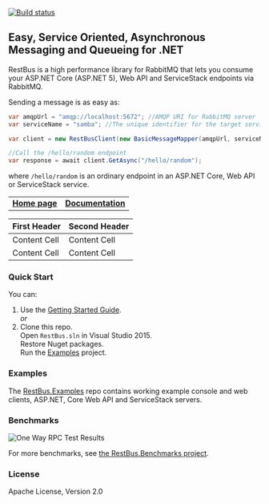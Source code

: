 [![Build status](https://ci.appveyor.com/api/projects/status/be40ai1lfg1wucxw/branch/master?svg=true)](https://ci.appveyor.com/project/tenor/restbus/branch/master)
## Easy, Service Oriented, Asynchronous Messaging and Queueing for .NET ##

RestBus is a high performance library for RabbitMQ that lets you consume your ASP.NET Core (ASP.NET 5), Web API and ServiceStack endpoints via RabbitMQ.

Sending a message is as easy as:

```csharp
var amqpUrl = "amqp://localhost:5672"; //AMQP URI for RabbitMQ server
var serviceName = "samba"; //The unique identifier for the target service

var client = new RestBusClient(new BasicMessageMapper(amqpUrl, serviceName));

//Call the /hello/random endpoint
var response = await client.GetAsync("/hello/random");
```

where `/hello/random` is an ordinary endpoint in an ASP.NET Core, Web API or ServiceStack service.

|  |  |
|--|--|
| **[Home page](https://restbus.org)** | **[Documentation](https://github.com/tenor/RestBus/wiki)** |

First Header  | Second Header
------------- | -------------
Content Cell  | Content Cell
Content Cell  | Content Cell


### Quick Start

You can:

1. Use the [Getting Started Guide](https://github.com/tenor/RestBus/wiki/Getting-Started).  
*or*
2. Clone this repo.   
Open `RestBus.sln` in Visual Studio 2015.  
Restore Nuget packages.  
Run the [Examples](https://github.com/tenor/RestBus/tree/master/src/Examples) project.

### Examples

The <a href="https://github.com/tenor/RestBus.Examples" target="_blank">RestBus.Examples</a> repo contains working example console and web clients, ASP.NET, Core Web API and ServiceStack servers.

### Benchmarks

![One Way RPC Test Results](https://raw.githubusercontent.com/tenor/RestBus.Benchmarks/master/images/RabbitMQ/rpc_throughput_20_threads.png)

For more benchmarks, see <a href="https://github.com/tenor/RestBus.Benchmarks" target="_blank">the RestBus.Benchmarks project</a>.

### License

Apache License, Version 2.0
